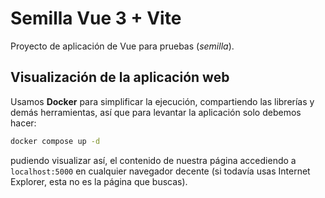 # Semilla Vue 3 + Vite

Proyecto de aplicación de Vue para pruebas (_semilla_).

## Visualización de la aplicación web

Usamos **Docker** para simplificar la ejecución, compartiendo las librerías y demás herramientas, así que para levantar la aplicación solo debemos hacer:

```bash
docker compose up -d
```

pudiendo visualizar así, el contenido de nuestra página accediendo a `localhost:5000` en cualquier navegador decente (si todavía usas Internet Explorer, esta no es la página que buscas).
